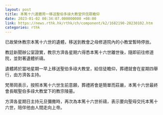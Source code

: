 ```yaml
---
layout: post
title: 本篤十六遺體周一移送聖伯多祿大教堂供信眾瞻仰
date: 2023-01-02 00:34:07.000000000 +08:00
link: https://news.rthk.hk/rthk/ch/component/k2/1682190-20230102.htm
categories: rthk
---
```


已故榮休教宗本篤十六世的遺體，移送到教會之母修道院內的小教堂暫時停放。

教廷新聞辦公室證實，教宗方濟各星期六得悉本篤十六世離世後，隨即前往修道院，並對著遺體祈禱。

遺體將於當地星期一早上移送聖伯多祿大教堂，給信徒瞻仰，葬禮就會在星期四舉行，由方濟各主持。

梵蒂岡表示，按照本篤十六世生前意願，葬禮將會是簡單而莊嚴，本篤十六世最終會長眠聖伯多祿大教堂下的教宗陵墓。 

方濟各星期日主持元旦彌撒時，再次為本篤十六世祈禱，表示要向聖母交托本篤十六世，陪伴他由人間走向上帝。
